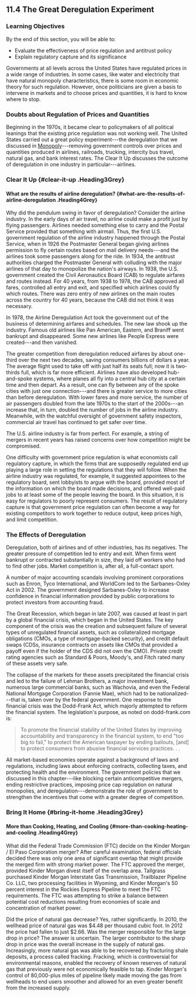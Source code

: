 ## 11.4 The Great Deregulation Experiment

### Learning Objectives

By the end of this section, you will be able to:

-   Evaluate the effectiveness of price regulation and antitrust policy
-   Explain regulatory capture and its significance

Governments at all levels across the United States have regulated prices
in a wide range of industries. In some cases, like water and electricity
that have natural monopoly characteristics, there is some room in
economic theory for such regulation. However, once politicians are given
a basis to intervene in markets and to choose prices and quantities, it
is hard to know where to stop.

### Doubts about Regulation of Prices and Quantities

Beginning in the 1970s, it became clear to policymakers of all political
leanings that the existing price regulation was not working well. The
United States carried out a great policy experiment---the deregulation
that we discussed in
[Monopoly](http://openstax.org/books/principles-microeconomics-3e/pages/9-introduction-to-a-monopoly)---removing
government controls over prices and quantities produced in airlines,
railroads, trucking, intercity bus travel, natural gas, and bank
interest rates. The Clear It Up discusses the outcome of deregulation in
one industry in particular---airlines.

### Clear It Up {#clear-it-up .Heading3Grey}

#### What are the results of airline deregulation? {#what-are-the-results-of-airline-deregulation .Heading4Grey}

Why did the pendulum swing in favor of deregulation? Consider the
airline industry. In the early days of air travel, no airline could make
a profit just by flying passengers. Airlines needed something else to
carry and the Postal Service provided that something with airmail. Thus,
the first U.S. government regulation of the airline industry happened
through the Postal Service, when in 1926 the Postmaster General began
giving airlines permission to fly certain routes based on mail delivery
needs---and the airlines took some passengers along for the ride. In
1934, the antitrust authorities charged the Postmaster General with
colluding with the major airlines of that day to monopolize the nation's
airways. In 1938, the U.S. government created the Civil Aeronautics
Board (CAB) to regulate airfares and routes instead. For 40 years, from
1938 to 1978, the CAB approved all fares, controlled all entry and exit,
and specified which airlines could fly which routes. There was zero
entry of new airlines on the main routes across the country for 40
years, because the CAB did not think it was necessary.

In 1978, the Airline Deregulation Act took the government out of the
business of determining airfares and schedules. The new law shook up the
industry. Famous old airlines like Pan American, Eastern, and Braniff
went bankrupt and disappeared. Some new airlines like People Express
were created---and then vanished.

The greater competition from deregulation reduced airfares by about
one-third over the next two decades, saving consumers billions of
dollars a year. The average flight used to take off with just half its
seats full; now it is two-thirds full, which is far more efficient.
Airlines have also developed hub-and-spoke systems, where planes all fly
into a central hub city at a certain time and then depart. As a result,
one can fly between any of the spoke cities with just one
connection---and there is greater service to more cities than before
deregulation. With lower fares and more service, the number of air
passengers doubled from the late 1970s to the start of the 2000s---an
increase that, in turn, doubled the number of jobs in the airline
industry. Meanwhile, with the watchful oversight of government safety
inspectors, commercial air travel has continued to get safer over time.

The U.S. airline industry is far from perfect. For example, a string of
mergers in recent years has raised concerns over how competition might
be compromised.

One difficulty with government price regulation is what economists call
regulatory capture, in which the firms that are supposedly regulated end
up playing a large role in setting the regulations that they will
follow. When the airline industry was regulated, for example, it
suggested appointees to the regulatory board, sent lobbyists to argue
with the board, provided most of the information on which the board made
decisions, and offered well-paid jobs to at least some of the people
leaving the board. In this situation, it is easy for regulators to
poorly represent consumers. The result of regulatory capture is that
government price regulation can often become a way for existing
competitors to work together to reduce output, keep prices high, and
limit competition.

### The Effects of Deregulation

Deregulation, both of airlines and of other industries, has its
negatives. The greater pressure of competition led to entry and exit.
When firms went bankrupt or contracted substantially in size, they laid
off workers who had to find other jobs. Market competition is, after
all, a full-contact sport.

A number of major accounting scandals involving prominent corporations
such as Enron, Tyco International, and WorldCom led to the
Sarbanes-Oxley Act in 2002. The government designed Sarbanes-Oxley to
increase confidence in financial information provided by public
corporations to protect investors from accounting fraud.

The Great Recession, which began in late 2007, was caused at least in
part by a global financial crisis, which began in the United States. The
key component of the crisis was the creation and subsequent failure of
several types of unregulated financial assets, such as collateralized
mortgage obligations (CMOs, a type of mortgage-backed security), and
credit default swaps (CDSs, insurance contracts on assets like CMOs that
provided a payoff even if the holder of the CDS did not own the CMO).
Private credit rating agencies such as Standard & Poors, Moody's, and
Fitch rated many of these assets very safe.

The collapse of the markets for these assets precipitated the financial
crisis and led to the failure of Lehman Brothers, a major investment
bank, numerous large commercial banks, such as Wachovia, and even the
Federal National Mortgage Corporation (Fannie Mae), which had to be
nationalized---that is, taken over by the federal government. One
response to the financial crisis was the Dodd-Frank Act, which majorly
attempted to reform the financial system. The legislation's purpose, as
noted on dodd-frank.com is:

> To promote the financial stability of the United States by improving
> accountability and transparency in the financial system, to end "too
> big to fail," to protect the American taxpayer by ending bailouts,
> \[and\] to protect consumers from abusive financial services
> practices. . .

All market-based economies operate against a background of laws and
regulations, including laws about enforcing contracts, collecting taxes,
and protecting health and the environment. The government policies that
we discussed in this chapter---like blocking certain anticompetitive
mergers, ending restrictive practices, imposing price cap regulation on
natural monopolies, and deregulation---demonstrate the role of
government to strengthen the incentives that come with a greater degree
of competition.

### Bring It Home {#bring-it-home .Heading3Grey}

#### More than Cooking, Heating, and Cooling {#more-than-cooking-heating-and-cooling .Heading4Grey}

What did the Federal Trade Commission (FTC) decide on the Kinder Morgan
/ El Paso Corporation merger? After careful examination, federal
officials decided there was only one area of significant overlap that
might provide the merged firm with strong market power. The FTC approved
the merger, provided Kinder Morgan divest itself of the overlap area.
Tallgrass purchased Kinder Morgan Interstate Gas Transmission,
Trailblazer Pipeline Co. LLC, two processing facilities in Wyoming, and
Kinder Morgan's 50 percent interest in the Rockies Express Pipeline to
meet the FTC requirements. The FTC was attempting to strike a balance
between potential cost reductions resulting from economies of scale and
concentration of market power.

Did the price of natural gas decrease? Yes, rather significantly. In
2010, the wellhead price of natural gas was \$4.48 per thousand cubic
foot. In 2012 the price had fallen to just \$2.66. Was the merger
responsible for the large drop in price? The answer is uncertain. The
larger contributor to the sharp drop in price was the overall increase
in the supply of natural gas. Increasingly, more natural gas was able to
be recovered by fracturing shale deposits, a process called fracking.
Fracking, which is controversial for environmental reasons, enabled the
recovery of known reserves of natural gas that previously were not
economically feasible to tap. Kinder Morgan's control of 80,000-plus
miles of pipeline likely made moving the gas from wellheads to end users
smoother and allowed for an even greater benefit from the increased
supply.
